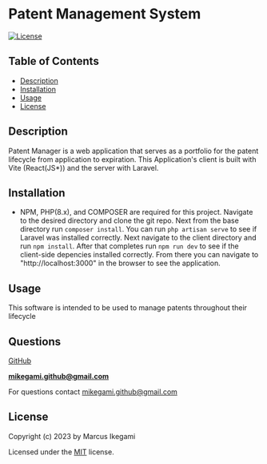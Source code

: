 # Patent Management System

[![License](https://img.shields.io/github/license/marcusikegami/ipin-laravel)](LICENSE.txt)

## Table of Contents

-   [Description](#description)
-   [Installation](#installation)
-   [Usage](#usage)
-   [License](#license)

## Description

Patent Manager is a web application that serves as a portfolio for the patent lifecycle from application to expiration. This Application's client is built with Vite (React(JS\*)) and the server with Laravel.

## Installation

-   NPM, PHP(8.x), and COMPOSER are required for this project. Navigate to the desired directory and clone the git repo. Next from the base directory run `composer install`. You can run `php artisan serve` to see if Laravel was installed correctly. Next navigate to the client directory and run `npm install`. After that completes run `npm run dev` to see if the client-side depencies installed correctly. From there you can navigate to "http://localhost:3000" in the browser to see the application.

## Usage

This software is intended to be used to manage patents throughout their lifecycle

## Questions

[GitHub](https://github.com/marcusikegami)

**mikegami.github@gmail.com**

For questions contact mikegami.github@gmail.com

## License

Copyright (c) 2023 by Marcus Ikegami

Licensed under the [MIT](LICENSE.txt) license.

